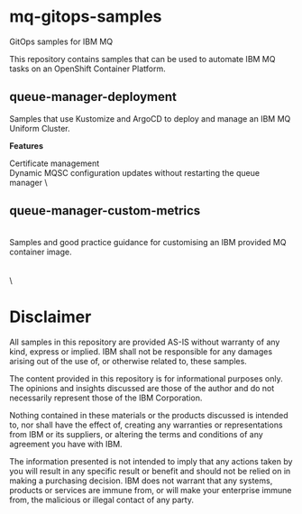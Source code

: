 # mq-gitops-samples
GitOps samples for IBM MQ

This repository contains samples that can be used to automate IBM MQ tasks on an OpenShift Container Platform.

## queue-manager-deployment

Samples that use Kustomize and ArgoCD to deploy and manage an IBM MQ Uniform Cluster.

**Features**

Certificate management
\
Dynamic MQSC configuration updates without restarting the queue manager
\
## queue-manager-custom-metrics
\
Samples and good practice guidance for customising an IBM provided MQ container image.
\
\
\
\
# Disclaimer

All samples in this repository are provided AS-IS without warranty of any kind, express or implied.  IBM shall not be responsible for any damages arising out of the use of, or otherwise related to, these samples.

The content provided in this repository is for informational purposes only. The opinions and insights discussed are those of the author and do not necessarily represent those of the IBM Corporation.

Nothing contained in these materials or the products discussed is intended to, nor shall have the effect of, creating any warranties or representations from IBM or its suppliers, or altering the terms and conditions of any agreement you have with IBM.

The information presented is not intended to imply that any actions taken by you will result in any specific result or benefit and should not be relied on in making a purchasing decision. IBM does not warrant that any systems, products or services are immune from, or will make your enterprise immune from, the malicious or illegal contact of any party.
